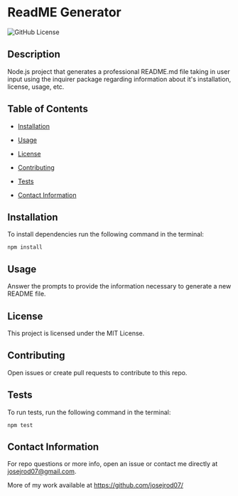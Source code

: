 # ReadME Generator
  ![GitHub License](https://img.shields.io/badge/license-MIT-blue.svg)
  
  ## Description
  
  Node.js project that generates a professional README.md file taking in user input using the inquirer package regarding information about it's installation, license, usage, etc.
  
  ## Table of Contents 
  
  * [Installation](#installation)
  
  * [Usage](#usage)
  
  * [License](#license)

  * [Contributing](#contributing)
  
  * [Tests](#tests)
  
  * [Contact Information](#contact-information)
  
  ## Installation
  
  To install dependencies run the following command in the terminal:
  
  ```
  npm install
  ```
  
  ## Usage
  
  Answer the prompts to provide the information necessary to generate a new README file.
  
  ## License
  
  This project is licensed under the MIT License.
    
  ## Contributing
  
  Open issues or create pull requests to contribute to this repo.
  
  ## Tests
  
  To run tests, run the following command in the terminal:
  
  ```
  npm test
  ```
  
  ## Contact Information
  
  For repo questions or more info, open an issue or contact me directly at josejrod07@gmail.com. 
  
  More of my work available at https://github.com/josejrod07/
